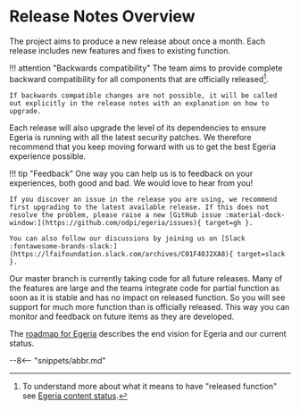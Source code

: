 <!-- SPDX-License-Identifier: CC-BY-4.0 -->
<!-- Copyright Contributors to the Egeria project. -->

# Release Notes Overview

The project aims to produce a new release about once a month. Each release includes new features and fixes to existing function.

!!! attention "Backwards compatibility"
    The team aims to provide complete backward compatibility for all components that are officially released[^1].

    If backwards compatible changes are not possible, it will be called out explicitly in the release notes with an explanation on how to upgrade.

Each release will also upgrade the level of its dependencies to ensure Egeria is running with all the latest security patches. We therefore recommend that you keep moving forward with us to get the best Egeria experience possible.

!!! tip "Feedback"
    One way you can help us is to feedback on your experiences, both good and bad. We would love to hear from you!

    If you discover an issue in the release you are using, we recommend first upgrading to the latest available release. If this does not resolve the problem, please raise a new [GitHub issue :material-dock-window:](https://github.com/odpi/egeria/issues){ target=gh }.

    You can also follow our discussions by joining us on [Slack :fontawesome-brands-slack:](https://lfaifoundation.slack.com/archives/C01F40J2XA8){ target=slack }.

Our master branch is currently taking code for all future releases. Many of the features are large and the teams integrate code for partial function as soon as it is stable and has no impact on released function. So you will see support for much more function than is officially released. This way you can monitor and feedback on future items as they are developed.

The [roadmap for Egeria](/release-notes/roadmap) describes the end vision for Egeria and our current status.

[^1]: To understand more about what it means to have "released function" see [Egeria content status](content-status).

--8<-- "snippets/abbr.md"
